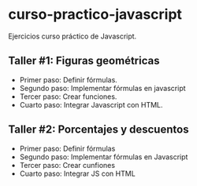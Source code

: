 # curso-practico-javascript
Ejercicios curso práctico de Javascript.

## Taller #1: Figuras geométricas

- Primer paso: Definir fórmulas.
- Segundo paso: Implementar fórmulas en javascript
- Tercer paso: Crear funciones.
- Cuarto paso: Integrar Javascript con HTML.

## Taller #2: Porcentajes y descuentos

- Primer paso: Definir fórmulas
- Segundo paso: Implementar fórmulas en Javascript
- Tercer paso: Crear cunfiones
- Cuarto paso: Integrar JS con HTML